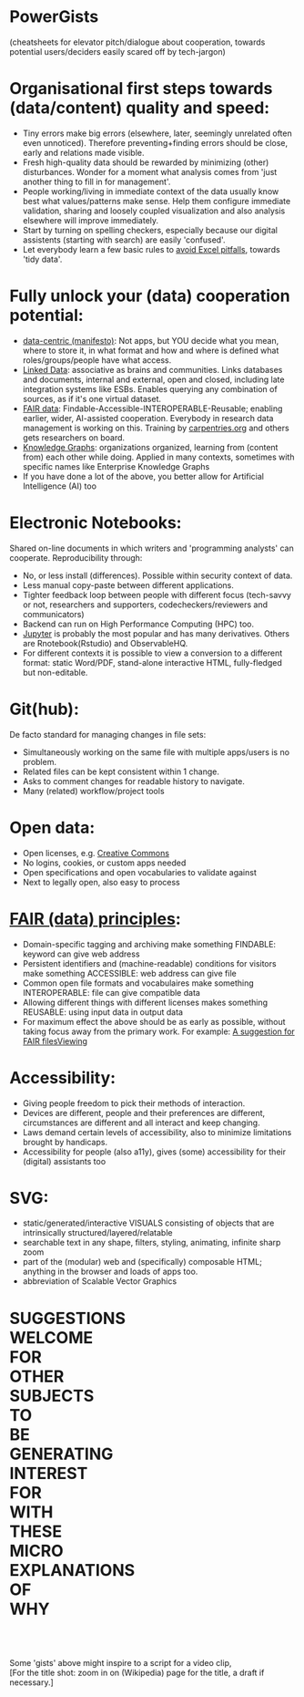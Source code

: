 # PowerGists
(cheatsheets for elevator pitch/dialogue about cooperation, towards potential users/deciders easily scared off by tech-jargon)

Organisational first steps towards (data/content) quality and speed:
====================================================================
- Tiny errors make big errors (elsewhere, later, seemingly unrelated often even unnoticed). Therefore preventing+finding errors should be close, early and relations made visible.
- Fresh high-quality data should be rewarded by minimizing (other) disturbances. Wonder for a moment what analysis comes from 'just another thing to fill in for management'.
- People working/living in immediate context of the data usually know best what values/patterns make sense. Help them configure immediate validation, sharing and loosely coupled visualization and also analysis elsewhere will improve immediately.
- Start by turning on spelling checkers, especially because our digital assistents (starting with search) are easily 'confused'.
- Let everybody learn a few basic rules to [avoid Excel pitfalls](https://github.com/steltenpower/avoid-Excel-pitfalls), towards 'tidy data'.

Fully unlock your (data) cooperation potential:
===============================================
- [data-centric (manifesto)](http://datacentricmanifesto.org/): Not apps, but YOU decide what you mean, where to store it, in what format and how and where is defined what roles/groups/people have what access.
- [Linked Data](https://en.wikipedia.org/wiki/Linked_data): associative as brains and communities. Links databases and documents, internal and external, open and closed, including late integration systems like ESBs. Enables querying any combination of sources, as if it's one virtual dataset.
- [FAIR data](#fair-data-principles): Findable-Accessible-INTEROPERABLE-Reusable; enabling earlier, wider, AI-assisted cooperation. Everybody in research data management is working on this. Training by [carpentries.org](carpentries.org) and others gets researchers on board.
- [Knowledge Graphs](https://open.hpi.de/courses/knowledgegraphs2020): organizations organized, learning from (content from) each other while doing. Applied in many contexts, sometimes with specific names like Enterprise Knowledge Graphs
- If you have done a lot of the above, you better allow for Artificial Intelligence (AI) too 

Electronic Notebooks:
=====================
Shared on-line documents in which writers and 'programming analysts' can cooperate. Reproducibility through:
- No, or less install (differences). Possible within security context of data.
- Less manual copy-paste between different applications. 
- Tighter feedback loop between people with different focus (tech-savvy or not, researchers and supporters, codecheckers/reviewers and communicators)
- Backend can run on High Performance Computing (HPC) too.
- [Jupyter](https://www.youtube.com/watch?v=eJDxcR1V7Qg) is probably the most popular and has many derivatives. Others are Rnotebook(Rstudio) and ObservableHQ.
- For different contexts it is possible to view a conversion to a different format: static Word/PDF, stand-alone interactive HTML, fully-fledged but non-editable.

Git(hub):
=========
De facto standard for managing changes in file sets:
- Simultaneously working on the same file with multiple apps/users is no problem.
- Related files can be kept consistent within 1 change.
- Asks to comment changes for readable history to navigate.
- Many (related) workflow/project tools

Open data:
==========
- Open licenses, e.g. [Creative Commons](https://creativecommons.org/)
- No logins, cookies, or custom apps needed
- Open specifications and open vocabularies to validate against
- Next to legally open, also easy to process

[FAIR (data) principles](https://www.go-fair.org/fair-principles/):
======================
- Domain-specific tagging and archiving make something FINDABLE: keyword can give web address
- Persistent identifiers and (machine-readable) conditions for visitors make something ACCESSIBLE: web address can give file
- Common open file formats and vocabulaires make something INTEROPERABLE: file can give compatible data
- Allowing different things with different licenses makes something REUSABLE: using input data in output data
- For maximum effect the above should be as early as possible, without taking focus away from the primary work. For example: [A suggestion for FAIR filesViewing](https://github.com/steltenpower/FAIRfilesViewing)

Accessibility:
==============
- Giving people freedom to pick their methods of interaction.
- Devices are different, people and their preferences are different, circumstances are different and all interact and keep changing.
- Laws demand certain levels of accessibility, also to minimize limitations brought by handicaps.
- Accessibility for people (also a11y), gives (some) accessibility for their (digital) assistants too

SVG:
====
- static/generated/interactive VISUALS consisting of objects that are intrinsically structured/layered/relatable
- searchable text in any shape, filters, styling, animating, infinite sharp zoom
- part of the (modular) web and (specifically) composable HTML; anything in the browser and loads of apps too.
- abbreviation of Scalable Vector Graphics

SUGGESTIONS<br>
WELCOME<br>
FOR<br>
OTHER<br>
SUBJECTS<br>
TO<br>
BE<br>
GENERATING<br>
INTEREST<br>
FOR<br>
WITH<br>
THESE<br>
MICRO<br>
EXPLANATIONS<br>
OF<br>
WHY<br>
========



<br><br><br>
Some 'gists' above might inspire to a script for a video clip,<br>
[For the title shot: zoom in on (Wikipedia) page for the title, a draft if necessary.]
